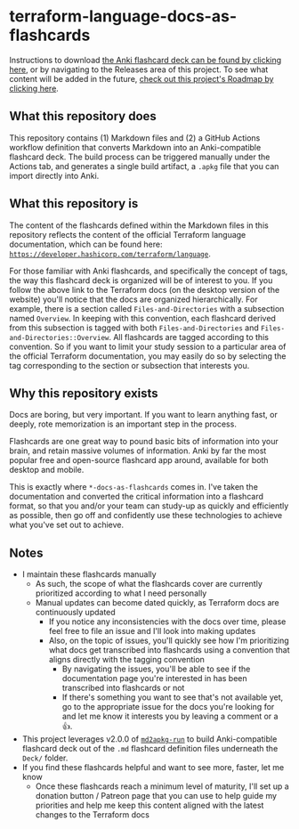 # terraform-language-docs-as-flashcards

Instructions to download [the Anki flashcard deck can be found by clicking here](https://github.com/asa55/terraform-language-docs-as-flashcards/releases/), or by navigating to the Releases area of this project. To see what content will be added in the future, [check out this project's Roadmap by clicking here](https://github.com/users/asa55/projects/6). 

## What this repository does

This repository contains (1) Markdown files and (2) a GitHub Actions workflow definition that converts Markdown into an Anki-compatible flashcard deck. The build process can be triggered manually under the Actions tab, and generates a single build artifact, a `.apkg` file that you can import directly into Anki.

## What this repository is

The content of the flashcards defined within the Markdown files in this repository reflects the content of the official Terraform language documentation, which can be found here: [`https://developer.hashicorp.com/terraform/language`](https://developer.hashicorp.com/terraform/language).

For those familiar with Anki flashcards, and specifically the concept of tags, the way this flashcard deck is organized will be of interest to you. If you follow the above link to the Terraform docs (on the desktop version of the website) you'll notice that the docs are organized hierarchically. For example, there is a section called `Files-and-Directories` with a subsection named `Overview`. In keeping with this convention, each flashcard derived from this subsection is tagged with both `Files-and-Directories` and `Files-and-Directories::Overview`. All flashcards are tagged according to this convention. So if you want to limit your study session to a particular area of the official Terraform documentation, you may easily do so by selecting the tag corresponding to the section or subsection that interests you.

## Why this repository exists

Docs are boring, but very important. If you want to learn anything fast, or deeply, rote memorization is an important step in the process.

Flashcards are one great way to pound basic bits of information into your brain, and retain massive volumes of information. Anki by far the most popular free and open-source flashcard app around, available for both desktop and mobile.

This is exactly where `*-docs-as-flashcards` comes in. I've taken the documentation and converted the critical information into a flashcard format, so that you and/or your team can study-up as quickly and efficiently as possible, then go off and confidently use these technologies to achieve what you've set out to achieve.

## Notes

- I maintain these flashcards manually
  - As such, the scope of what the flashcards cover are currently prioritized according to what I need personally
  - Manual updates can become dated quickly, as Terraform docs are continuously updated
    - If you notice any inconsistencies with the docs over time, please feel free to file an issue and I'll look into making updates
    - Also, on the topic of issues, you'll quickly see how I'm prioritizing what docs get transcribed into flashcards using a convention that aligns directly with the tagging convention
      - By navigating the issues, you'll be able to see if the documentation page you're interested in has been transcribed into flashcards or not
      - If there's something you want to see that's not available yet, go to the appropriate issue for the docs you're looking for and let me know it interests you by leaving a comment or a :+1:.
- This project leverages v2.0.0 of [`md2apkg-run`](https://github.com/asa55/md2apkg-run) to build Anki-compatible flashcard deck out of the `.md` flashcard definition files underneath the `Deck/` folder.
- If you find these flashcards helpful and want to see more, faster, let me know
  - Once these flashcards reach a minimum level of maturity, I'll set up a donation button / Patreon page that you can use to help guide my priorities and help me keep this content aligned with the latest changes to the Terraform docs
